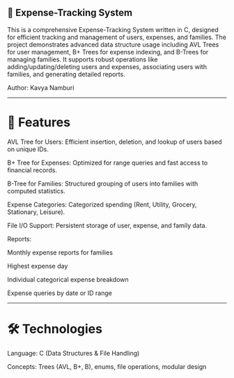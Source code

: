 
## 💸 Expense-Tracking System

This is a comprehensive Expense-Tracking System written in C, designed for efficient tracking and management of users, expenses, and families. The project demonstrates advanced data structure usage including AVL Trees for user management, B+ Trees for expense indexing, and B-Trees for managing families. It supports robust operations like adding/updating/deleting users and expenses, associating users with families, and generating detailed reports.

Author: Kavya Namburi

---
# 🧩 Features

AVL Tree for Users: Efficient insertion, deletion, and lookup of users based on unique IDs.

B+ Tree for Expenses: Optimized for range queries and fast access to financial records.

B-Tree for Families: Structured grouping of users into families with computed statistics.

Expense Categories: Categorized spending (Rent, Utility, Grocery, Stationary, Leisure).

File I/O Support: Persistent storage of user, expense, and family data.

Reports:

Monthly expense reports for families

Highest expense day

Individual categorical expense breakdown

Expense queries by date or ID range

---

# 🛠 Technologies

Language: C (Data Structures & File Handling)

Concepts: Trees (AVL, B+, B), enums, file operations, modular design
